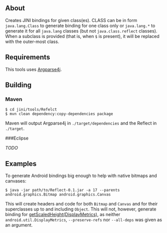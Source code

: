 About
-----

Creates JINI bindings for given class(es). CLASS can be in form `java.lang.Class` to generate binding for one class only or `java.lang.*` to generate it for all `java.lang` classes (but not `java.class.reflect` classes). When a subclass is provided (that is, when `$` is present), it will be replaced with the outer-most class.

Requirements
------------

This tools uses [Argparse4j](http://argparse4j.sourceforge.net).

Building
--------

### Maven

    $ cd jini/tools/Refelct
    $ mvn clean dependency:copy-dependencies package

Maven will output Argparse4j in `./target/dependencies` and the Reflect in `./target`.

###Eclipse

*TODO* 

Examples
--------

To generate Android bindings big enough to help with native bitmaps and canvases:

    $ java -jar path/to/Reflect-0.1.jar -a 17 --parents android.graphics.Bitmap android.graphics.Canvas

This will create headers and code for both `Bitmap` and `Canvas` and for their superclasses up to and including `Object`. This will not, however, generate binding for [getScaledHeight(DisplayMetrics)](http://developer.android.com/reference/android/graphics/Bitmap.html#getScaledHeight%28android.util.DisplayMetrics%29), as neither `android.util.DisplayMetrics`, `--preserve-refs` nor `--all-deps` was given as an argument.
